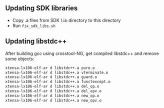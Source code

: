 ## Updating SDK libraries

- Copy .a files from SDK `lib` directory to this directory
- Run `fix_sdk_libs.sh`

## Updating libstdc++

After building gcc using crosstool-NG, get compiled libstdc++ and remove some objects:

```bash
xtensa-lx106-elf-ar d libstdc++.a pure.o
xtensa-lx106-elf-ar d libstdc++.a vterminate.o
xtensa-lx106-elf-ar d libstdc++.a guard.o
xtensa-lx106-elf-ar d libstdc++.a functexcept.o
xtensa-lx106-elf-ar d libstdc++.a del_op.o
xtensa-lx106-elf-ar d libstdc++.a del_opv.o
xtensa-lx106-elf-ar d libstdc++.a new_op.o
xtensa-lx106-elf-ar d libstdc++.a new_opv.o
```

